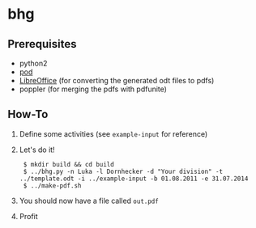# bhg

## Prerequisites

* python2
* [pod](http://appyframework.org/pod.html)
* [LibreOffice](https://www.libreoffice.org/) (for converting the generated odt files to pdfs)
* poppler (for merging the pdfs with pdfunite)

## How-To

1. Define some activities (see `example-input` for reference)
2. Let's do it!

        $ mkdir build && cd build
        $ ../bhg.py -n Luka -l Dornhecker -d "Your division" -t ../template.odt -i ../example-input -b 01.08.2011 -e 31.07.2014
        $ ../make-pdf.sh

3. You should now have a file called `out.pdf`
4. Profit
